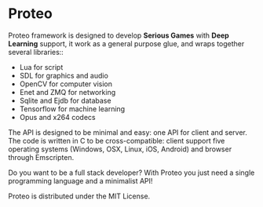 # Proteo

Proteo framework is designed to develop **Serious Games** with **Deep Learning** support, it work as a general purpose glue, and wraps together several libraries::

- Lua for script
- SDL for graphics and audio
- OpenCV for computer vision
- Enet and ZMQ for networking
- Sqlite and Ejdb for database
- Tensorflow for machine learning
- Opus and x264 codecs 

The API is designed to be minimal and easy: one API for client and server.
The code is written in C to be cross-compatible: client support five operating systems (Windows, OSX, Linux, iOS, Android) and browser through Emscripten. 

Do you want to be a full stack developer? With Proteo you just need a single programming language and a minimalist API!

Proteo is distributed under the MIT License.